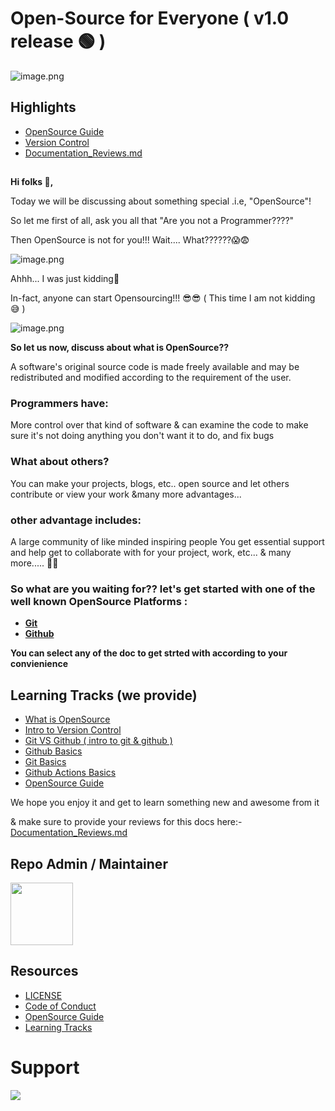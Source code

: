 # Open-Source for Everyone ( v1.0 release 🟢 )
![image.png](https://pulkitsinghdev.hashnode.dev/_next/image?url=https%3A%2F%2Fcdn.hashnode.com%2Fres%2Fhashnode%2Fimage%2Fupload%2Fv1622860203177%2FduGc-I08R.png%3Fw%3D1600%26h%3D840%26fit%3Dcrop%26crop%3Dentropy%26auto%3Dcompress%2Cformat%26format%3Dwebp&w=1920&q=75)

## Highlights
- [OpenSource Guide](Guides)
- [Version Control](Version_Control.md)
- [Documentation_Reviews.md](Documentation_reviews.md)

##

**Hi folks 👋,**

Today we will be discussing about something special .i.e, "OpenSource"!

So let me first of all, ask you all that "Are you not a Programmer????"

Then OpenSource is not for you!!! Wait.... What??????😱😨

![image.png](https://hips.hearstapps.com/pop.h-cdn.co/assets/17/24/640x320/landscape-1497533116-not-dead.gif)

Ahhh... I was just kidding🤣

In-fact, anyone can start Opensourcing!!! 😎😎 ( This time I am not kidding 😅 )

![image.png](https://i.imgur.com/nZ3HzWX.gif)

**So let us now, discuss about what is OpenSource??**

A software's original source code is made freely available and may be redistributed and modified according to the requirement of the user.

### Programmers have:
More control over that kind of software & can examine the code to make sure it's not doing anything you don't want it to do, and fix bugs

### What about others?
You can make your projects, blogs, etc.. open source and let others contribute or view your work &many more advantages...

### other advantage includes:

A large community of like minded inspiring people
You get essential support and help
get to collaborate with for your project, work, etc... & many more..... 🤩🤩

### So what are you waiting for?? let's get started with one of the well known OpenSource Platforms :

- **[Git](#Git)**
- **[Github](#Github)**

**You can select any of the doc  to get strted with according to your convienience**

## Learning Tracks (we provide)
- [What is OpenSource](https://pulkitsinghdev.hashnode.dev/intro-to-open-source)
- [Intro to Version Control](Version_Control.md)
- [Git VS Github ( intro to git & github )](Git_VS_Github.md)
- [Github Basics](Github_Basics)
- [Git Basics](Git_Basics)
- [Github Actions Basics](Github_Actions_Basics)
- [OpenSource Guide](Guides)

We hope you enjoy it and get to learn something new and awesome from it

& make sure to provide your reviews for this docs here:-
[Documentation_Reviews.md](https://github.com/PulkitSinghDev/OpenSource-for-Everyone/blob/main/Documentation_reviews.md)

## Repo Admin / Maintainer

<a href="https://github.com/PulkitSinghDev"><img src="https://user-images.githubusercontent.com/71369943/115286432-ae6f4600-a16c-11eb-8139-2a6e8533651f.png" width="100px" height="100px"></a>

## Resources

- [LICENSE](LICENSE)
- [Code of Conduct](CODE_OF_CONDUCT.md)
- [OpenSource Guide](Guides)
- [Learning Tracks](#learning-tracks-we-provide)

# Support
<a href="https://www.patreon.com/pulkitsinghdev" target="_blank" ><img src="https://user-images.githubusercontent.com/71369943/125153692-28fba080-e173-11eb-81ce-1a6d616991d7.png">
